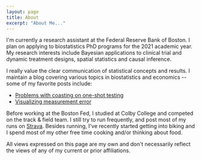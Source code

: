 ```yaml
---
layout: page
title: About
excerpt: "About Me..."
---
```


I'm currently a research assistant at the Federal Reserve Bank of Boston. I plan on applying to biostatistics PhD programs for the 2021 academic year. My research interests include Bayesian applications to clinical trial and dynamic treatment designs, spatial statistics and causal inference. 

I really value the clear communication of statistical concepts and results. I maintain a blog covering various topics in biostatistics and economics -- some of my favorite posts include:
- [Problems with coasting on one-shot testing](https://kbarnatchez.github.io/blog/covid-testing/)
- [Visualizing measurement error](https://kbarnatchez.github.io/blog/meas_error/)

Before working at the Boston Fed, I studied at Colby College and competed on the track & field team. I still try to run frequently, and post most of my runs on [Strava](https://www.strava.com/athletes/40930645). Besides running, I've recently started getting into biking and I spend most of my other free time cooking and/or thinking about food.

All views expressed on this page are my own and don't necessarily reflect the views of any of my current or prior affiliations.

